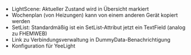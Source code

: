 * LightScene: Aktueller Zustand wird in Übersicht markiert
* Wochenplan (von Heizungen) kann von einem anderen Gerät kopiert werden
* SetList: Standardmäßig ist ein SetList-Attribut jetzt ein TextField (analog zu FHEMWEB)
* Link zu Verbindungsverwaltung in DummyData-Benachrichtigung
* Konfiguration für YeeLight